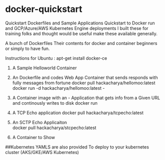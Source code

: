 # docker-quickstart

Quickstart Dockerfiles and Sample Applications 
Quickstart to Docker run and GCP/Azure/AWS Kubernetes Engine deployments
I built these for training folks and thought would be useful make these available generally.

A bunch of Dockerfiles Their contents for docker and container beginners or simply to have fun.

Instructions for Ubuntu :
   apt-get install docker-ce

1. A Sample Helloworld Container

2. An Dockerfile and codes Web App Container that sends responds with fully messages from fortune
        docker pull hackacharya/hellomoo:latest
        docker run -d hackacharya/hellomoo:latest -
        
2. A Container image with an - Application that gets info from a Given URL and continously writes to disk
        docker run
        
3. A TCP Echo application
        docker pull hackacharya/tcpecho:latest

4. An SCTP Echo Applicaiton  
        docker pull hackacharya/stcpecho:latest
        
5. A Container to Show 


##Kubernetes YAMLS are also provided 
To deploy to your kubernetes cluster (AKS/GKE/AWS Kubernetes)

        
